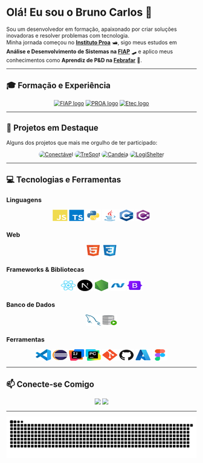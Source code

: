 # Olá! Eu sou o Bruno Carlos 🦕

Sou um desenvolvedor em formação, apaixonado por criar soluções inovadoras e resolver problemas com tecnologia.  
Minha jornada começou no **[Instituto Proa](https://www.proa.org.br/)** 🛥️, sigo meus estudos em **Análise e Desenvolvimento de Sistemas na [FIAP](https://www.fiap.com.br/)** 🛹 e aplico meus conhecimentos como **Aprendiz de P&D na [Febrafar](https://febrafar.com.br/)** 🚀.

---

## 🎓 Formação e Experiência
<p align="center">
  <a href="https://www.fiap.com.br/" target="_blank"><img src="https://media.licdn.com/dms/image/v2/C4D0BAQFGUHRJ26bFDw/company-logo_200_200/company-logo_200_200/0/1631312349936?e=2147483647&v=beta&t=2cxZo7IPlpqVmRsvk_tS2TYDHSqh8Q3SlFYcLW9nlVc" alt="FIAP logo" height="75px"></a>
  <a href="https://www.proa.org.br/" target="_blank"><img src="https://encrypted-tbn0.gstatic.com/images?q=tbn:ANd9GcQTxwNgcvkCreI-2eDl6Ezt_95qBFHJQhRCSQ&s" alt="PROA logo" height="75px"></a>
  <a href="https://www.cps.sp.gov.br/etec/" target="_blank"><img src="https://encrypted-tbn0.gstatic.com/images?q=tbn:ANd9GcR2wPtBhEdhCSqpegKRteWba128Yg_KWuY5pA&s" alt="Etec logo" height="75px"></a>
</p>

---

## 🚀 Projetos em Destaque
Alguns dos projetos que mais me orgulho de ter participado:

<p align="center">
  <a href="https://qrcc.me/se0jqj19eeka" target="_blank"><img src="https://avatars.githubusercontent.com/u/168479235?s=400&u=2ec8bf7963b23ae01f26c6c44f35d67b05ed856b&v=4" alt="Conectável" height="75" style="border-radius: 25px;"></a>
  <a href="https://github.com/TrenSpot" target="_blank"><img src="https://avatars.githubusercontent.com/u/181512128?s=200&v=4" alt="TreSpot" height="75" style="border-radius: 25px;"></a>
  <a href="https://github.com/Candeia3" target="_blank"><img src="https://avatars.githubusercontent.com/u/188801138?s=200&v=4" alt="Candeia" height="75" style="border-radius: 25px;"></a>
  <a href="https://github.com/LogiShelter" target="_blank"><img src="https://avatars.githubusercontent.com/u/213550558?s=200&v=4" alt="LogiShelter" height="75" style="border-radius: 25px;"></a>
</p>

---

## 💻 Tecnologias e Ferramentas

### Linguagens
<p align="center">
  <img alt="JavaScript" height="30" width="40" src="https://raw.githubusercontent.com/devicons/devicon/master/icons/javascript/javascript-plain.svg"/>
  <img alt="TypeScript" height="30" width="40" src="https://raw.githubusercontent.com/devicons/devicon/master/icons/typescript/typescript-original.svg"/>
  <img alt="Python" height="30" width="40" src="https://raw.githubusercontent.com/devicons/devicon/master/icons/python/python-original.svg"/>
  <img alt="Java" height="30" width="40" src="https://raw.githubusercontent.com/devicons/devicon/master/icons/java/java-original.svg"/>
  <img alt="C++" height="30" width="40" src="https://raw.githubusercontent.com/devicons/devicon/master/icons/cplusplus/cplusplus-original.svg"/>
  <img alt="C#" height="30" width="40" src="https://raw.githubusercontent.com/devicons/devicon/master/icons/csharp/csharp-original.svg"/>
</p>

### Web
<p align="center">
  <img alt="HTML5" height="30" width="40" src="https://raw.githubusercontent.com/devicons/devicon/master/icons/html5/html5-original.svg"/>
  <img alt="CSS3" height="30" width="40" src="https://raw.githubusercontent.com/devicons/devicon/master/icons/css3/css3-original.svg"/>
</p>

### Frameworks & Bibliotecas
<p align="center">
  <img alt="React" height="30" width="40" src="https://raw.githubusercontent.com/devicons/devicon/master/icons/react/react-original.svg"/>
  <img alt="NextJS" height="30" width="40" src="https://raw.githubusercontent.com/devicons/devicon/master/icons/nextjs/nextjs-original.svg"/>
  <img alt="NodeJS" height="30" width="40" src="https://raw.githubusercontent.com/devicons/devicon/master/icons/nodejs/nodejs-original.svg"/>
  <img alt=".NET" height="30" width="40" src="https://raw.githubusercontent.com/devicons/devicon/master/icons/dot-net/dot-net-original.svg"/>
  <img alt="Bootstrap" height="30" width="40" src="https://raw.githubusercontent.com/devicons/devicon/master/icons/bootstrap/bootstrap-original.svg"/>
</p>


### Banco de Dados
<p align="center">
  <img alt="MySQL" height="30" width="40" src="https://raw.githubusercontent.com/devicons/devicon/master/icons/mysql/mysql-original.svg"/>
  <img alt="SQL Developer" height="30" width="40" src="https://raw.githubusercontent.com/devicons/devicon/ca28c779441053191ff11710fe24a9e6c23690d6/icons/sqldeveloper/sqldeveloper-original.svg"/>
</p>

### Ferramentas
<p align="center">
  <img alt="VS Code" height="30" width="40" src="https://raw.githubusercontent.com/devicons/devicon/master/icons/vscode/vscode-original.svg"/>
  <img alt="Eclipse" height="30" width="40" src="https://raw.githubusercontent.com/devicons/devicon/master/icons/eclipse/eclipse-original.svg"/>
  <img alt="IntelliJ" height="30" width="40" src="https://raw.githubusercontent.com/devicons/devicon/master/icons/intellij/intellij-original.svg"/>
  <img alt="PyCharm" height="30" width="40" src="https://raw.githubusercontent.com/devicons/devicon/master/icons/pycharm/pycharm-original.svg"/>
  <img alt="Git" height="30" width="40" src="https://raw.githubusercontent.com/devicons/devicon/master/icons/git/git-original.svg"/>
  <img alt="GitHub" height="30" width="40" src="https://raw.githubusercontent.com/devicons/devicon/master/icons/github/github-original.svg"/>
  <img alt="Azure" height="30" width="40" src="https://raw.githubusercontent.com/devicons/devicon/master/icons/azure/azure-original.svg"/>
  <img alt="Figma" height="30" width="40" src="https://raw.githubusercontent.com/devicons/devicon/master/icons/figma/figma-original.svg"/>
</p>

---

## 📫 Conecte-se Comigo
<div align="center">
  <a href="https://www.linkedin.com/in/bruno-carlos-soares" target="_blank"><img src="https://img.shields.io/badge/-LinkedIn-%230077B5?style=for-the-badge&logo=linkedin&logoColor=white" target="_blank"></a>
  <a href="mailto:bruno11carloss@gmail.com" target="_blank"><img src="https://img.shields.io/badge/-Gmail-D14836?style=for-the-badge&logo=gmail&logoColor=white" target="_blank"></a>
</div>

---

<picture align="center">
  <source media="(prefers-color-scheme: dark)" srcset="https://raw.githubusercontent.com/BrunoCSoares/BrunoCSoares/output/github-contribution-grid-snake-dark.svg">
  <source media="(prefers-color-scheme: light)" srcset="https://raw.githubusercontent.com/BrunoCSoares/BrunoCSoares/output/github-contribution-grid-snake.svg">
  <img align="center" alt="github contribution grid snake animation" src="https://raw.githubusercontent.com/BrunoCSoares/BrunoCSoares/output/github-contribution-grid-snake.svg">
</picture>
